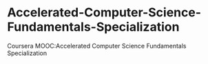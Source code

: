 # Accelerated-Computer-Science-Fundamentals-Specialization
Coursera MOOC:Accelerated Computer Science Fundamentals Specialization
